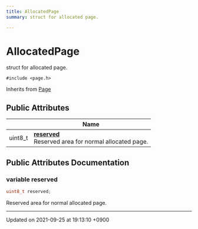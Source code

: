 ```yaml
---
title: AllocatedPage
summary: struct for allocated page. 

---
```


# AllocatedPage



struct for allocated page. 


`#include <page.h>`

Inherits from [Page](Classes/structPage.md)

## Public Attributes

|                | Name           |
| -------------- | -------------- |
| uint8_t | **[reserved](Classes/structAllocatedPage.md#variable-reserved)** <br>Reserved area for normal allocated page.  |

## Public Attributes Documentation

### variable reserved

```cpp
uint8_t reserved;
```

Reserved area for normal allocated page. 

-------------------------------

Updated on 2021-09-25 at 19:13:10 +0900